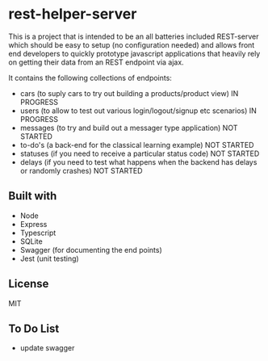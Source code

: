 # rest-helper-server

This is a project that is intended to be an all batteries included REST-server which should be easy to setup (no configuration needed)
and allows front end developers to quickly prototype javascript applications that heavily rely on getting their data from an REST endpoint 
via ajax.

It contains the following collections of endpoints:

* cars (to suply cars to try out building a products/product view) IN PROGRESS
* users (to allow to test out various login/logout/signup etc scenarios) IN PROGRESS
* messages (to try and build out a messager type application) NOT STARTED
* to-do's (a back-end for the classical learning example) NOT STARTED
* statuses (if you need to receive a particular status code) NOT STARTED
* delays (if you need to test what happens when the backend has delays or randomly crashes) NOT STARTED

## Built with 

* Node
* Express
* Typescript
* SQLite
* Swagger (for documenting the end points)
* Jest (unit testing)

## License 

MIT

## To Do List

* update swagger